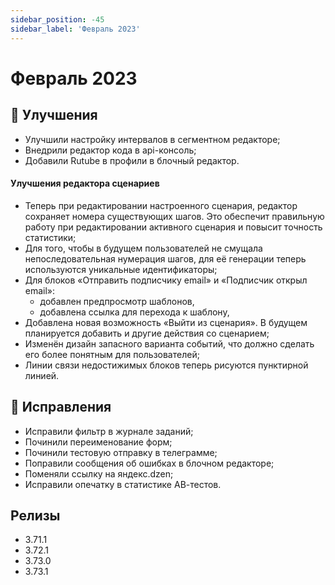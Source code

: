 ```yaml
---
sidebar_position: -45
sidebar_label: 'Февраль 2023'
---
```


# Февраль 2023

## 🚀 Улучшения

- Улучшили настройку интервалов в сегментном редакторе;
- Внедрили редактор кода в api-консоль;
- Добавили Rutube в профили в блочный редактор.

#### Улучшения редактора сценариев

- Теперь при редактировании настроенного сценария, редактор сохраняет номера существующих шагов. Это обеспечит правильную работу при редактировании активного сценария и повысит точность статистики;
- Для того, чтобы в будущем пользователей не смущала непоследовательная нумерация шагов, для её генерации теперь используются уникальные идентификаторы;
- Для блоков «Отправить подписчику email» и «Подписчик открыл email»:
  - добавлен предпросмотр шаблонов,
  - добавлена ссылка для перехода к шаблону,
- Добавлена новая возможность «Выйти из сценария». В будущем планируется добавить и другие действия со сценарием;
- Изменён дизайн запасного варианта событий, что должно сделать его более понятным для пользователей;
- Линии связи недостижимых блоков теперь рисуются пунктирной линией.

## 🐛 Исправления

- Исправили фильтр в журнале заданий;
- Починили переименование форм;
- Починили тестовую отправку в телеграмме;
- Поправили сообщения об ошибках в блочном редакторе;
- Поменяли ссылку на яндекс.dzen;
- Исправили опечатку в статистике АВ-тестов.

## Релизы

- 3.71.1
- 3.72.1
- 3.73.0
- 3.73.1
